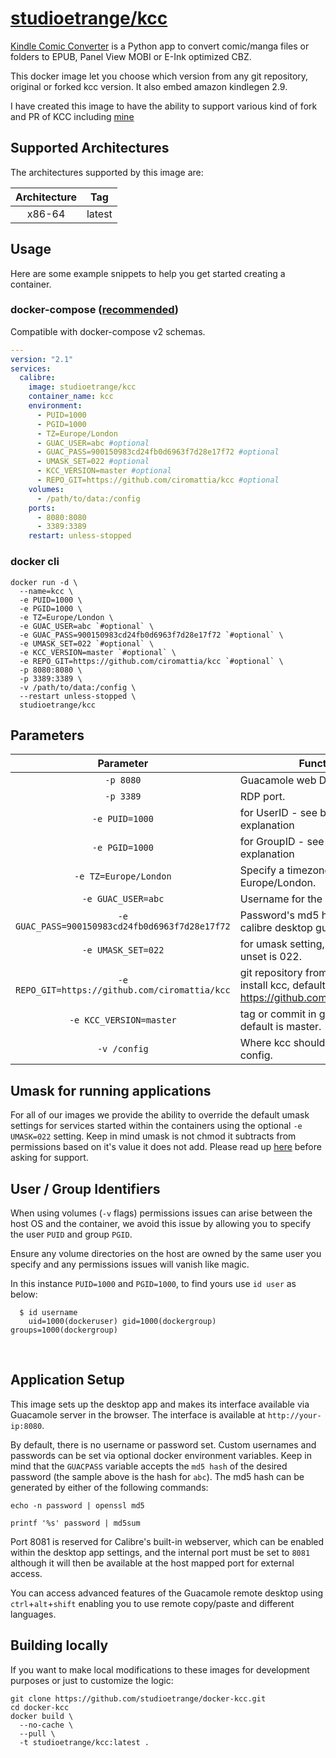 # [studioetrange/kcc](https://github.com/studioetrange/docker-kcc)

[Kindle Comic Converter](https://github.com/ciromattia/kcc) is a Python app to convert comic/manga files or folders to EPUB, Panel View MOBI or E-Ink optimized CBZ.

This docker image let you choose which version from any git repository, original or forked kcc version. It also embed amazon kindlegen 2.9.

I have created this image to have the ability to support various kind of fork and PR of KCC including [mine](https://github.com/StudioEtrange/kcc)

## Supported Architectures

The architectures supported by this image are:

| Architecture | Tag |
| :----: | --- |
| x86-64 | latest |@


## Usage

Here are some example snippets to help you get started creating a container.

### docker-compose ([recommended](https://docs.linuxserver.io/general/docker-compose))

Compatible with docker-compose v2 schemas.

```yaml
---
version: "2.1"
services:
  calibre:
    image: studioetrange/kcc
    container_name: kcc
    environment:
      - PUID=1000
      - PGID=1000
      - TZ=Europe/London
      - GUAC_USER=abc #optional
      - GUAC_PASS=900150983cd24fb0d6963f7d28e17f72 #optional
      - UMASK_SET=022 #optional
      - KCC_VERSION=master #optional
      - REPO_GIT=https://github.com/ciromattia/kcc #optional
    volumes:
      - /path/to/data:/config
    ports:
      - 8080:8080
      - 3389:3389
    restart: unless-stopped
```

### docker cli

```
docker run -d \
  --name=kcc \
  -e PUID=1000 \
  -e PGID=1000 \
  -e TZ=Europe/London \
  -e GUAC_USER=abc `#optional` \
  -e GUAC_PASS=900150983cd24fb0d6963f7d28e17f72 `#optional` \
  -e UMASK_SET=022 `#optional` \
  -e KCC_VERSION=master `#optional` \
  -e REPO_GIT=https://github.com/ciromattia/kcc `#optional` \
  -p 8080:8080 \
  -p 3389:3389 \
  -v /path/to/data:/config \
  --restart unless-stopped \
  studioetrange/kcc
```


## Parameters


| Parameter | Function |
| :----: | --- |
| `-p 8080` | Guacamole web Desktop gui. |
| `-p 3389` | RDP port. |
| `-e PUID=1000` | for UserID - see below for explanation |
| `-e PGID=1000` | for GroupID - see below for explanation |
| `-e TZ=Europe/London` | Specify a timezone to use EG Europe/London. |
| `-e GUAC_USER=abc` | Username for the desktop gui. |
| `-e GUAC_PASS=900150983cd24fb0d6963f7d28e17f72` | Password's md5 hash for the calibre desktop gui. |
| `-e UMASK_SET=022` | for umask setting, default if left unset is 022. |
| `-e REPO_GIT=https://github.com/ciromattia/kcc` | git repository from where to install kcc, default is https://github.com/ciromattia/kcc. |
| `-e KCC_VERSION=master` | tag or commit in git repository, default is master. |
| `-v /config` | Where kcc should store some config. |


## Umask for running applications

For all of our images we provide the ability to override the default umask settings for services started within the containers using the optional `-e UMASK=022` setting.
Keep in mind umask is not chmod it subtracts from permissions based on it's value it does not add. Please read up [here](https://en.wikipedia.org/wiki/Umask) before asking for support.

## User / Group Identifiers

When using volumes (`-v` flags) permissions issues can arise between the host OS and the container, we avoid this issue by allowing you to specify the user `PUID` and group `PGID`.

Ensure any volume directories on the host are owned by the same user you specify and any permissions issues will vanish like magic.

In this instance `PUID=1000` and `PGID=1000`, to find yours use `id user` as below:

```
  $ id username
    uid=1000(dockeruser) gid=1000(dockergroup) groups=1000(dockergroup)
```


&nbsp;
## Application Setup

This image sets up the desktop app and makes its interface available via Guacamole server in the browser. The interface is available at `http://your-ip:8080`.

By default, there is no username or password set. Custom usernames and passwords can be set via optional docker environment variables. Keep in mind that the `GUACPASS` variable accepts the `md5 hash` of the desired password (the sample above is the hash for `abc`). The md5 hash can be generated by either of the following commands:

```
echo -n password | openssl md5
```

```
printf '%s' password | md5sum
```

Port 8081 is reserved for Calibre's built-in webserver, which can be enabled within the desktop app settings, and the internal port must be set to `8081` although it will then be available at the host mapped port for external access.

You can access advanced features of the Guacamole remote desktop using `ctrl`+`alt`+`shift` enabling you to use remote copy/paste and different languages.


## Building locally

If you want to make local modifications to these images for development purposes or just to customize the logic:
```
git clone https://github.com/studioetrange/docker-kcc.git
cd docker-kcc
docker build \
  --no-cache \
  --pull \
  -t studioetrange/kcc:latest .
```


